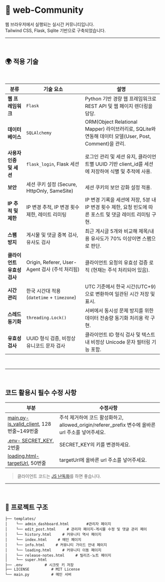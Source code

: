 # 🛜 web-Community

웹 브라우저에서 실행되는 실시간 커뮤니티입니다.  
Tailwind CSS, Flask, Sqlite 기반으로 구축되었습니다.



---
&nbsp;
&nbsp;
## 🌍 적용 기술

&nbsp;
&nbsp;
&nbsp;
&nbsp;

| 분류               | 기술 요소                                   | 설명                                                                                 |
| ---------------- | --------------------------------------- | ---------------------------------------------------------------------------------- |
| **웹 프레임워크**      | `Flask`                                 | Python 기반 경량 웹 프레임워크로 REST API 및 웹 페이지 렌더링을 담당.                                    |
| **데이터베이스**       | `SQLAlchemy`                            | ORM(Object Relational Mapper) 라이브러리로, SQLite와 연동해 데이터 모델(User, Post, Comment)을 관리. |
| **사용자 인증 및 세션**  | `flask_login`, Flask 세션                 | 로그인 관리 및 세션 유지, 클라이언트별 UUID 기반 client\_id를 세션에 저장하여 식별 및 추적에 사용.                   |
| **보안**           | 세션 쿠키 설정 (Secure, HttpOnly, SameSite)   | 세션 쿠키의 보안 강화 설정 적용.                                                                |
| **IP 추적 및 제한**   | IP 변경 추적, IP 변경 횟수 제한, 레이트 리미팅          | IP 변경 기록을 세션에 저장, 5분 내 IP 변경 횟수 제한, 요청 빈도에 따른 포스트 및 댓글 레이트 리미팅 구현.                 |
| **스팸 방지**        | 게시물 및 댓글 중복 검사, 유사도 검사                  | 최근 게시글 5개와 비교해 제목/내용 유사도가 70% 이상이면 스팸으로 판단.                                        |
| **클라이언트 유효성 검사** | Origin, Referer, User-Agent 검사 (주석 처리됨) | 클라이언트 요청의 유효성 검증 로직 (현재는 주석 처리되어 있음).                                              |
| **시간 관리**        | 한국 시간대 적용 (`datetime` + `timezone`)     | UTC 기준에서 한국 시간(UTC+9)으로 변환하여 일관된 시간 저장 및 표시.                                       |
| **스레드 동기화**      | `threading.Lock()`                      | 서버에서 동시성 문제 방지를 위한 데이터 전송량 동기화 처리용 락 구현.                                           |
| **유효성 검사**       | UUID 형식 검증, 비정상 유니코드 문자 검사              | 클라이언트 ID 형식 검사 및 텍스트 내 비정상 Unicode 문자 필터링 기능 포함.                                   |



&nbsp;
&nbsp;

---
&nbsp;
&nbsp;
## 코드 활용시 필수 수정 사항

| 부분        | 수정사항 |
|--------------------|------|
| [main.py- is_valid_client](https://github.com/Anion15/web-Community/blob/9e5c6ed8148e9d8a6ad705aeab5a971f712d24a9/main.py#L128-L149), 128번줄~149번줄           | 주석 제거하여 코드 활성화하고, allowed_origin/referer_prefix 변수에 올바른 url 주소를 넣어주세요.|
| [.env- SECRET_KEY](https://github.com/Anion15/web-Community/blob/9e5c6ed8148e9d8a6ad705aeab5a971f712d24a9/.env#L2), 2번줄                                        | SECRET_KEY의 키를 변경하세요. |
| [loading.html- targetUrl](https://github.com/Anion15/web-Community/blob/9e5c6ed8148e9d8a6ad705aeab5a971f712d24a9/templates/loading.html#L50), 50번줄            | targetUrl에 올바른 url 주소를 넣어주세요. |

> 클라이언트 코드는 [JS 난독화](https://obfuscator.io/)를 하면 좋습니다.

---
&nbsp;
&nbsp;
## 📁 프로젝트 구조

```plaintext
├── templates/
│    └── admin_dashboard.html        #관리자 페이지
│    └── edit_post.html     # 관리자 페이지-게시물 수정 및 댓글 관리 페이
│    └── history.html     # 커뮤니티 역사 페이지
│    └── index.html     # 메인 페이지
│    └── info.html     # 커뮤니티 가이드 안내 페이지
│    └── loading.html     # 커뮤니티 이동 페이지
│    └── release-notes.html     # 릴리즈-노트 페이지
│    └── super.html
├── .env          # 시크릿 키 저장
├── LICENSE          # MIT License
└── main.py          # 메인 서버
```
&nbsp;
&nbsp;
&nbsp;

